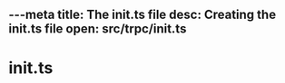 ---meta
title: The init.ts file
desc: Creating the init.ts file
open: src/trpc/init.ts
---

# init.ts